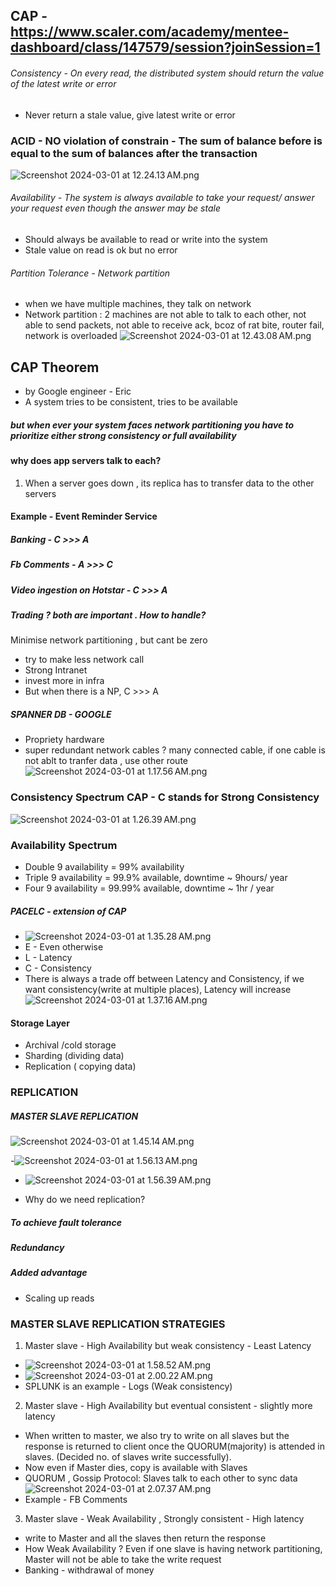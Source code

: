 ## CAP - https://www.scaler.com/academy/mentee-dashboard/class/147579/session?joinSession=1
###### Consistency - On every read, the distributed system should return the value of the latest write or error
- Never return a stale value, give latest write or error
### ACID - NO violation of constrain - The sum of balance before is equal to the sum of balances after the transaction 
![Screenshot 2024-03-01 at 12.24.13 AM.png](resources%2FCAP%2FScreenshot%202024-03-01%20at%2012.24.13%E2%80%AFAM.png)

###### Availability - The system is always available to take your request/ answer your request even though the answer may be stale
- Should always be available to read or write into the system
- Stale value on read is ok but no error

###### Partition Tolerance - Network partition 
- when we have multiple machines, they talk on network
- Network partition : 2 machines are not able to talk to each other, not able to send packets, not able to receive ack, bcoz of rat bite, router fail, network is overloaded
![Screenshot 2024-03-01 at 12.43.08 AM.png](resources%2FCAP%2FScreenshot%202024-03-01%20at%2012.43.08%E2%80%AFAM.png)

## CAP Theorem
- by Google engineer - Eric
- A system tries to be consistent, tries to be available
##### but when ever your system faces network partitioning you have to prioritize either strong consistency or full availability

#### why does app servers talk to each?
1. When a server goes down , its replica has to transfer data to the other servers

#### Example - Event Reminder Service

##### Banking - C >>> A
##### Fb Comments - A >>> C
##### Video ingestion on Hotstar - C >>> A
##### Trading ? both are important . How to handle?
Minimise network partitioning , but cant be zero
- try to make less network call
- Strong Intranet
- invest more in infra
- But when there is a NP, C >>> A

##### SPANNER DB - GOOGLE
- Propriety hardware
- super redundant network cables ? many connected cable, if one cable is not ablt to tranfer data , use other route
![Screenshot 2024-03-01 at 1.17.56 AM.png](resources%2FCAP%2FScreenshot%202024-03-01%20at%201.17.56%E2%80%AFAM.png)
### Consistency Spectrum CAP - C stands for Strong Consistency
![Screenshot 2024-03-01 at 1.26.39 AM.png](resources%2FCAP%2FScreenshot%202024-03-01%20at%201.26.39%E2%80%AFAM.png)
### Availability Spectrum 
- Double 9 availability = 99% availability
- Triple 9 availability  = 99.9% available, downtime ~ 9hours/ year
- Four 9 availability = 99.99% available, downtime ~ 1hr / year

##### PACELC - extension of CAP 
- ![Screenshot 2024-03-01 at 1.35.28 AM.png](resources%2FCAP%2FScreenshot%202024-03-01%20at%201.35.28%E2%80%AFAM.png)
- E - Even otherwise
- L - Latency
- C - Consistency
- There is always a trade off between Latency and Consistency, if we want consistency(write at multiple places), Latency will increase
![Screenshot 2024-03-01 at 1.37.16 AM.png](resources%2FCAP%2FScreenshot%202024-03-01%20at%201.37.16%E2%80%AFAM.png)
#### Storage Layer
- Archival /cold storage
- Sharding (dividing data)
- Replication ( copying data)

### REPLICATION

##### MASTER SLAVE REPLICATION
![Screenshot 2024-03-01 at 1.45.14 AM.png](resources%2FCAP%2FScreenshot%202024-03-01%20at%201.45.14%E2%80%AFAM.png)

-![Screenshot 2024-03-01 at 1.56.13 AM.png](resources%2FCAP%2FScreenshot%202024-03-01%20at%201.56.13%E2%80%AFAM.png)
- ![Screenshot 2024-03-01 at 1.56.39 AM.png](resources%2FCAP%2FScreenshot%202024-03-01%20at%201.56.39%E2%80%AFAM.png)

- Why do we need replication?
##### To achieve fault tolerance 
##### Redundancy  

##### Added advantage 
- Scaling up reads

### MASTER SLAVE REPLICATION STRATEGIES
1. Master slave - High Availability but weak consistency - Least Latency
- ![Screenshot 2024-03-01 at 1.58.52 AM.png](resources%2FCAP%2FScreenshot%202024-03-01%20at%201.58.52%E2%80%AFAM.png)
- ![Screenshot 2024-03-01 at 2.00.22 AM.png](resources%2FCAP%2FScreenshot%202024-03-01%20at%202.00.22%E2%80%AFAM.png)
- SPLUNK is an example - Logs (Weak consistency)

2. Master slave - High Availability but eventual consistent - slightly more latency
- When written to master, we also try to write on all slaves but the response is returned to client once the QUORUM(majority) is attended in slaves. (Decided no. of slaves write successfully).
- Now even if Master dies, copy is available with Slaves
- QUORUM , Gossip Protocol: Slaves talk to each other to sync data
![Screenshot 2024-03-01 at 2.07.37 AM.png](resources%2FCAP%2FScreenshot%202024-03-01%20at%202.07.37%E2%80%AFAM.png)
- Example - FB Comments

3. Master slave - Weak Availability , Strongly consistent - High latency
- write to Master and all the slaves then return the response
- How Weak Availability ? Even if one slave is having network partitioning, Master will not be able to take the write request
- Banking - withdrawal of money